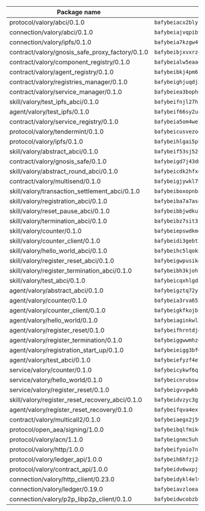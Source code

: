 | Package name                                                  | Package hash                                                  |
| ------------------------------------------------------------- | ------------------------------------------------------------- |
| protocol/valory/abci/0.1.0                                    | `bafybeiacx2blykdxecheozr33ywnaxfigw5oxi7wifpnelryk3buyk5hzm` |
| connection/valory/abci/0.1.0                                  | `bafybeiajvqpibv74p6eh2epkchzrdbtiy4fcxwxiyge3cfptgm4t22q4xe` |
| connection/valory/ipfs/0.1.0                                  | `bafybeia7kzgw4tmkl6k2vjbnss4egvhcf4fmt7cnmpjjjbjogz2bu2j3fu` |
| contract/valory/gnosis_safe_proxy_factory/0.1.0               | `bafybeibjxvxrz4w5dqifhfeo4grsgib4wpdbb7c5ck7cmox5tortshrtci` |
| contract/valory/component_registry/0.1.0                      | `bafybeialw5eaa4v54s7i3sjsuy6d5k624quhxhziqntwq5hnz4g646sb7m` |
| contract/valory/agent_registry/0.1.0                          | `bafybeibkj4pm6ziqh2fl3xfsjiou4ibnxlipmvmqhgvc7xwpnaddbtxzli` |
| contract/valory/registries_manager/0.1.0                      | `bafybeighjuqdj2oq6tqckf7j3mqtighe7lpaahh7qt3sqxtbtjlur4tmj4` |
| contract/valory/service_manager/0.1.0                         | `bafybeiea3bophgb6ikqvpd7lzyluthlhoazbbrknvfncu4j7wbubfsrjeu` |
| skill/valory/test_ipfs_abci/0.1.0                             | `bafybeifnjl27hj4gonktcj5hq2ykipz2cs5cvt4z2glckxx2aulacidgie` |
| agent/valory/test_ipfs/0.1.0                                  | `bafybeif66sy2u4mksfiq5fhnum2kag5djoxvxvrey7pjjyw3jvu473ub64` |
| contract/valory/service_registry/0.1.0                        | `bafybeia5om4we7rsl7fm6z6s6yp37gkwvzbhjc325rdv3h2ryn3bp5t3ka` |
| protocol/valory/tendermint/0.1.0                              | `bafybeicusvezoqlmyt6iqomcbwaz3xkhk2qf3d56q5zprmj3xdxfy64k54` |
| protocol/valory/ipfs/0.1.0                                    | `bafybeihlgai5pbmkb6mjhvgy4gkql5uvpwvxbpdowczgz4ovxat6vajrq4` |
| skill/valory/abstract_abci/0.1.0                              | `bafybeif53sj52ule5ch2hhjc6ixd72z6ka25v5lby2gkmn5cntoaa3uzfa` |
| contract/valory/gnosis_safe/0.1.0                             | `bafybeigd7j43dmssr72t3m3qbniitxuruedzwpimw7vqolpigxhryad6ne` |
| skill/valory/abstract_round_abci/0.1.0                        | `bafybeicdk2hfxgftltboy3ftjk2el4wcgtr6knmi4eamrcpb44gaqcxbuq` |
| contract/valory/multisend/0.1.0                               | `bafybeigjywkl7hydjsrkogob3xebj2ifhqwmfhhxoeyrndzhhxi5u6amey` |
| skill/valory/transaction_settlement_abci/0.1.0                | `bafybeiboxopnbal7gspiyuoyv3iqae3deersgwvplkkhbvutxlmhfq6mc4` |
| skill/valory/registration_abci/0.1.0                          | `bafybeiba7a7asewoh3na6fa6wyl6tmxwegnbyttitwpnk4gor2lmydsxey` |
| skill/valory/reset_pause_abci/0.1.0                           | `bafybeibbjwdku7yqmivlayq3ml4dyrd6te7zpeksiywcvmthcxsb624x5a` |
| skill/valory/termination_abci/0.1.0                           | `bafybeibz7sit3cefxjwwcsjtaqghdpzk4vjuprbv73pwuvikl5jziv5b3e` |
| skill/valory/counter/0.1.0                                    | `bafybeiepswdkmqr4tolafhinkhyum4jqbuqdnqnqafpylygtk7el7xa2qu` |
| skill/valory/counter_client/0.1.0                             | `bafybeidi3gebt2tdas53djbnnw5yzkbzron4ruaubkoo3hv6fflmbzbecy` |
| skill/valory/hello_world_abci/0.1.0                           | `bafybeihc5lqokhwlwto2mgjqvnuzgmy4euobzg766psz7b7hpbwtv7nffu` |
| skill/valory/register_reset_abci/0.1.0                        | `bafybeigwpusikd7uh5mg4ozulipxwlperwiryyjxrv4z3es6onnpgryeha` |
| skill/valory/register_termination_abci/0.1.0                  | `bafybeibh3kjohl2mzi4qjpizuvzvjzahf22cswj3jgefot7hpu74vwowpy` |
| skill/valory/test_abci/0.1.0                                  | `bafybeicqxhlgdam74blw3vpsv4b4viguov3tw3ytvgeoiilepfpll7dt7e` |
| agent/valory/abstract_abci/0.1.0                              | `bafybeigztq72yikw6iu2jlj43so7al3lxevhvfa7endsw7qjd4bfmo4x7m` |
| agent/valory/counter/0.1.0                                    | `bafybeia3rva655c34blqjqbry5ljgczrm6wyh347xuwoomgjwukds3m23m` |
| agent/valory/counter_client/0.1.0                             | `bafybeigkfkojb7jxzymkbuddjtkfluwcbxisahvne64pvvyh3irlb6ycya` |
| agent/valory/hello_world/0.1.0                                | `bafybeiaginkwl2ot6c3njfrvmkekzdcofqh7ouqyavd6j4ctrqxvt6cqwm` |
| agent/valory/register_reset/0.1.0                             | `bafybeifhrntdjde4ib6mwish26rebkgkgnax4soq4u2nwkhivpf2j4yznm` |
| agent/valory/register_termination/0.1.0                       | `bafybeiggwwmhzqg32rbal3a7afuodw2k6ed2aayva4kw5meqsmus4ug624` |
| agent/valory/registration_start_up/0.1.0                      | `bafybeieigg3bf6tx4ktpf6zbfzn4fza7bpeyyf3zzgvl5cblhyjdq7suwq` |
| agent/valory/test_abci/0.1.0                                  | `bafybeiefyzf4e7id245pswrjrdg3exolhvrpwz5sgdqdjpdvp3bing4xpe` |
| service/valory/counter/0.1.0                                  | `bafybeicykwf6qzc7gsp3qtbkhcuphhdhnua6afbpe62q5edf6od5x5eh6y` |
| service/valory/hello_world/0.1.0                              | `bafybeicnrubswkthglsrk7tvw26v7pw26m2xzfxmek2pbeiucxbprvbjm4` |
| service/valory/register_reset/0.1.0                           | `bafybeigvvgwkbjwtqwvu4evypry4vjtuspowacr2avenmzaxnel2qgcdfq` |
| skill/valory/register_reset_recovery_abci/0.1.0               | `bafybeidvzyc3gyhkgogae47pi4unb6k6rdwgmh7t53sg4aqxedl2fkkrlu` |
| agent/valory/register_reset_recovery/0.1.0                    | `bafybeifqva4exkvajgb5t2dwkb3d2cg4aqumsd7tr5fahv7gh3fw5wr62a` |
| contract/valory/multicall2/0.1.0                              | `bafybeiaegx2j5w6le2fhvzmx7stzujuezqfvicvnyqebtipivkek2cgh7m` |
| protocol/open_aea/signing/1.0.0                               | `bafybeibqlfmikg5hk4phzak6gqzhpkt6akckx7xppbp53mvwt6r73h7tk4` |
| protocol/valory/acn/1.1.0                                     | `bafybeignmc5uh3vgpuckljcj2tgg7hdqyytkm6m5b6v6mxtazdcvubibva` |
| protocol/valory/http/1.0.0                                    | `bafybeifyoio7nlh5zzyn5yz7krkou56l22to3cwg7gw5v5o3vxwklibhty` |
| protocol/valory/ledger_api/1.0.0                              | `bafybeih6hfzj2obw5oajnt6ng6355edgvi5ngoaub44vpuszqoplfvyaom` |
| protocol/valory/contract_api/1.0.0                            | `bafybeidv6wxpjyb2sdyibnmmum45et4zcla6tl63bnol6ztyoqvpl4spmy` |
| connection/valory/http_client/0.23.0                          | `bafybeidykl4elwbcjkqn32wt5h4h7tlpeqovrcq3c5bcplt6nhpznhgczi` |
| connection/valory/ledger/0.19.0                               | `bafybeiavzloea5rtoxfdqjuexkqzpgbq73n4sl6af2vwa4bv2wd22qigyi` |
| connection/valory/p2p_libp2p_client/0.1.0                     | `bafybeidwcobzb7ut3efegoedad7jfckvt2n6prcmd4g7xnkm6hp6aafrva` |
